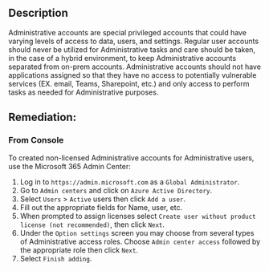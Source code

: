 ## Description

Administrative accounts are special privileged accounts that could have varying levels of access to data, users, and settings. Regular user accounts should never be utilized for Administrative tasks and care should be taken, in the case of a hybrid environment, to keep Administrative accounts separated from on-prem accounts. Administrative accounts should not have applications assigned so that they have no access to potentially vulnerable services (EX. email, Teams, Sharepoint, etc.) and only access to perform tasks as needed for Administrative purposes.

## Remediation:

### From Console

To created non-licensed Administrative accounts for Administrative users, use the Microsoft 365 Admin Center:

1. Log in to `https://admin.microsoft.com` as a `Global Administrator`.
2. Go to `Admin centers` and click on `Azure Active Directory`.
3. Select `Users` > `Active` users then click `Add a user`.
4. Fill out the appropriate fields for Name, user, etc.
5. When prompted to assign licenses select `Create user without product license (not recommended)`, then click `Next`.
6. Under the `Option settings` screen you may choose from several types of Administrative access roles. Choose `Admin center access` followed by the appropriate role then click `Next`.
7. Select `Finish adding`.